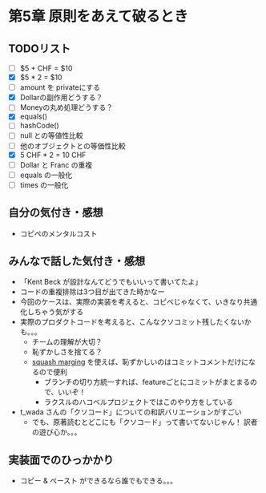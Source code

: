 # 第5章 原則をあえて破るとき
## TODOリスト
* [ ] $5 + CHF = $10
* [x] $5 * 2 = $10
* [ ] amount を privateにする
* [x] Dollarの副作用どうする？
* [ ] Moneyの丸め処理どうする？
* [x] equals()
* [ ] hashCode()
* [ ] null との等値性比較
* [ ] 他のオブジェクトとの等価性比較
* [x] 5 CHF * 2 = 10 CHF
* [ ] Dollar と Franc の重複
* [ ] equals の一般化
* [ ] times の一般化

## 自分の気付き・感想
* コピペのメンタルコスト

## みんなで話した気付き・感想
* 「Kent Beck が設計なんてどうでもいいって書いてたよ」
* コードの重複排除は3つ目が出てきた時かなー
* 今回のケースは、実際の実装を考えると、コピペじゃなくて、いきなり共通化しちゃう気がする
* 実際のプロダクトコードを考えると、こんなクソコミット残したくないかも。。。
  * チームの理解が大切？
  * 恥ずかしさを捨てる？
  * [squash marging](http://kamatama41.hatenablog.com/entry/2016/04/06/021836) を使えば、恥ずかしいのはコミットコメントだけになるので便利
    * ブランチの切り方統一すれば、featureごとにコミットがまとまるので、いいぞ！
    * ラクスルのハコベルプロジェクトではこのやり方をしている
* t_wada さんの「クソコード」についての和訳バリエーションがすごい
  * でも、原著読むとどこにも「クソコード」って書いてないじゃん！ 訳者の遊び心か。。。

## 実装面でのひっかかり
* コピー & ペースト ができるなら誰でもできる。。。
